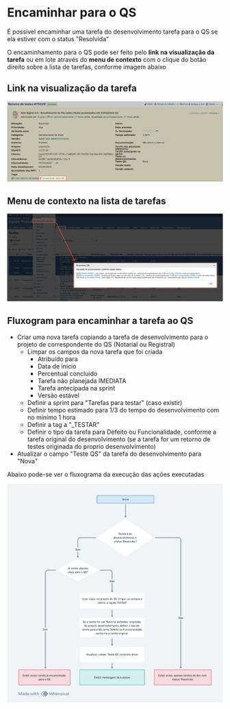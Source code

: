 # **Encaminhar para o QS**

É possivel encaminhar uma tarefa do desenvolvimento tarefa para o QS se ela estiver com o status "Resolvida"

O encaminhamento para o QS pode ser feito pelo **link na visualização da tarefa** ou em lote através do **menu de contexto** com o clique do botão direito sobre a lista de tarefas, conforme imagem abaixo

## **Link na visualização da tarefa**

![encaminhar_qs](encaminhar_qs.png)

## **Menu de contexto na lista de tarefas**

![encaminhar_qs_lote](encaminhar_qs_lote.png)

## **Fluxogram para encaminhar a tarefa ao QS**

- Criar uma nova tarefa copiando a tarefa de desenvolvimento para o projeto de correspondente do QS (Notarial ou Registral)
  - Limpar os campos da nova tarefa que foi criada
    - Atribuído para
    - Data de inicio
    - Percentual concluido
    - Tarefa não planejada IMEDIATA
    - Tarefa antecipada na sprint
    - Versão estável
  - Definir a sprint para "Tarefas para testar" (caso existir)
  - Definir tempo estimado para 1/3 do tempo do desenvolvimento com no mínimo 1 hora
  - Definir a tag a "\_TESTAR"
  - Definir o tipo da tarefa para Defeito ou Funcionalidade, conforme a tarefa original do desenvolvimento (se a tarefa for um retorno de testes originada do proprio desenvolvimento)
- Atualizar o campo "Teste QS" da tarefa do desenvolvimento para "Nova"

Abaixo pode-se ver o fluxograma da execução das ações executadas

![fluxograma_encaminhar_qs](fluxograma_encaminhar_qs.png)
